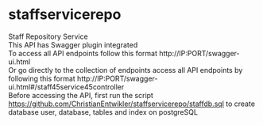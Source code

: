# staffservicerepo
Staff Repository Service <br/>
This API has Swagger plugin integrated <br/>
To access all API endpoints follow this format http://IP:PORT/swagger-ui.html <br/>
Or go directly to the collection of endpoints access all API endpoints by following this format http://IP:PORT/swagger-ui.html#/staff45service45controller <br/>
Before accessing the API, first run the script https://github.com/ChristianEntwikler/staffservicerepo/staffdb.sql to create database user, database, tables and index on postgreSQL <br/>
